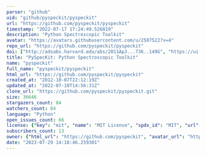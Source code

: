 ```yaml
---
parser: "github"
uid: "github/pyspeckit/pyspeckit"
url: "https://github.com/pyspeckit/pyspeckit"
timestamp: "2022-07-17 17:24:49.526819"
description: "Python Spectroscopic Toolkit"
avatar: "https://avatars.githubusercontent.com/u/2507522?v=4"
repo_url: "https://github.com/pyspeckit/pyspeckit"
doi: ["http://adsabs.harvard.edu/abs/2011ApJ...736..149G", "https://ui.adsabs.harvard.edu/abs/2011ascl.soft09001G/abstract"]
title: "PySpecKit: Python Spectroscopic Toolkit"
name: "pyspeckit"
full_name: "pyspeckit/pyspeckit"
html_url: "https://github.com/pyspeckit/pyspeckit"
created_at: "2012-10-07T22:12:19Z"
updated_at: "2022-07-10T14:56:31Z"
clone_url: "https://github.com/pyspeckit/pyspeckit.git"
size: 36646
stargazers_count: 84
watchers_count: 84
language: "Python"
open_issues_count: 66
license: {"key": "mit", "name": "MIT License", "spdx_id": "MIT", "url": "https://api.github.com/licenses/mit", "node_id": "MDc6TGljZW5zZTEz"}
subscribers_count: 13
owner: {"html_url": "https://github.com/pyspeckit", "avatar_url": "https://avatars.githubusercontent.com/u/2507522?v=4", "login": "pyspeckit", "type": "Organization"}
date: "2023-07-29 14:18:46.259301"
---
```

